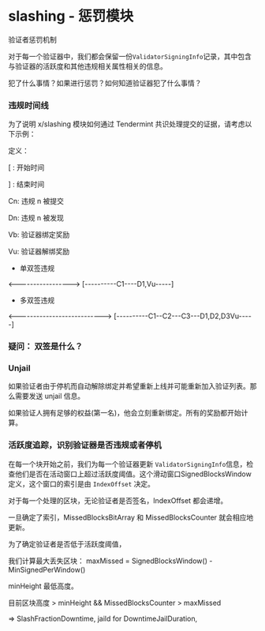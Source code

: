 # slashing - 惩罚模块

验证者惩罚机制

对于每一个验证器中，我们都会保留一份`ValidatorSigningInfo`记录，其中包含与验证器的活跃度和其他违规相关属性相关的信息。



犯了什么事情？如果进行惩罚？如何知道验证器犯了什么事情？



### 违规时间线

为了说明 x/slashing 模块如何通过 Tendermint 共识处理提交的证据，请考虑以下示例：

定义：

[  :  开始时间

]  :  结束时间

Cn:  违规 n 被提交

Dn:  违规 n  被发现

Vb:  验证器绑定奖励

Vu: 验证器解绑奖励

- 单双签违规

<-----------------> [----------C1----D1,Vu-----]

- 多双签违规

<---------------------------> [----------C1--C2---C3---D1,D2,D3Vu-----]



### 疑问： 双签是什么？



### Unjail

如果验证者由于停机而自动解除绑定并希望重新上线并可能重新加入验证列表。那么需要发送 unjail 信息。



如果验证人拥有足够的权益(第一名)，他会立刻重新绑定。所有的奖励都开始计算。



### 活跃度追踪，识别验证器是否违规或者停机

在每一个块开始之前，我们为每一个验证器更新 `ValidatorSigningInfo`信息，检查他们是否在活动窗口上超过活跃度阈值。这个滑动窗口SignedBlocksWindow 定义，这个窗口的索引是由 `IndexOffset` 决定。

对于每一个处理的区块，无论验证者是否签名，IndexOffset 都会递增。

一旦确定了索引，MissedBlocksBitArray 和 MissedBlocksCounter 就会相应地更新。



为了确定验证者是否低于活跃度阈值，

我们计算最大丢失区块： maxMissed = SignedBlocksWindow() - MinSignedPerWindow()

minHeight 最低高度。



目前区块高度  >  minHeight  && MissedBlocksCounter > maxMissed 

=> SlashFractionDowntime, jaild  for DowntimeJailDuration, 